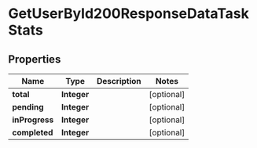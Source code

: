

# GetUserById200ResponseDataTaskStats


## Properties

| Name | Type | Description | Notes |
|------------ | ------------- | ------------- | -------------|
|**total** | **Integer** |  |  [optional] |
|**pending** | **Integer** |  |  [optional] |
|**inProgress** | **Integer** |  |  [optional] |
|**completed** | **Integer** |  |  [optional] |



